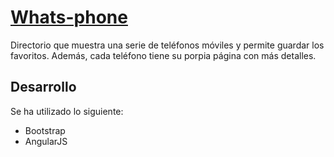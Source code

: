 # [Whats-phone](https://jorgemarrero.github.io/whats-phone/)

Directorio que muestra una serie de teléfonos móviles y permite guardar los favoritos. Además, cada teléfono tiene su porpia página con más detalles.

## Desarrollo

Se ha utilizado lo siguiente:
* Bootstrap
* AngularJS
